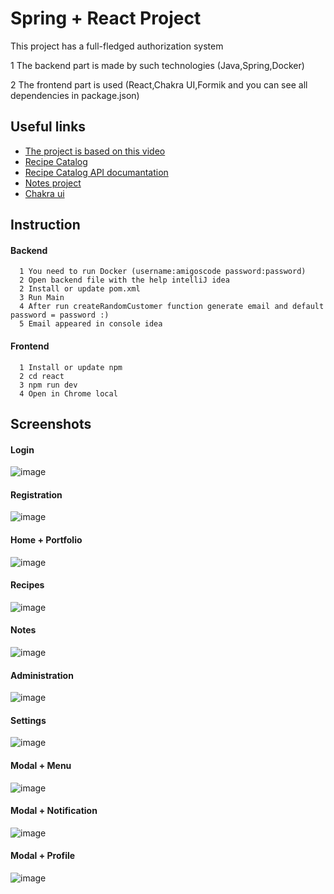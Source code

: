 
# Spring + React Project

This project has a full-fledged authorization system 

1 The backend part is made by such technologies (Java,Spring,Docker)

2 The frontend part is used (React,Chakra UI,Formik and you can see all dependencies in package.json)


## Useful links

 - [The project is based on this video](https://www.youtube.com/@amigoscode)
 - [Recipe Catalog](https://www.youtube.com/@AlbertDevshot)
 - [Recipe Catalog API documantation](https://www.themealdb.com/api.php)
 - [Notes project](https://github.com/Yerbo71/Todo_react)
 - [Chakra ui](https://chakra-ui.com)



## Instruction

#### Backend

```http
  1 You need to run Docker (username:amigoscode password:password)
  2 Open backend file with the help intelliJ idea
  2 Install or update pom.xml
  3 Run Main
  4 After run createRandomCustomer function generate email and default password = password :)
  5 Email appeared in console idea 
```



#### Frontend

```http
  1 Install or update npm
  2 cd react
  3 npm run dev
  4 Open in Chrome local 
```

## Screenshots
#### Login
![image](https://github.com/Yerbo71/Java_React_Project/assets/115892544/2b1b989d-c7cd-4cc2-92b2-e6350079eca5)
#### Registration
![image](https://github.com/Yerbo71/Java_React_Project/assets/115892544/2c7f9e5b-42f9-4e46-8a7a-41b2d27d0630)
#### Home + Portfolio
![image](https://github.com/Yerbo71/Java_React_Project/assets/115892544/1cb1c744-a70e-419a-912e-d2897698fc9c)
#### Recipes
![image](https://github.com/Yerbo71/Java_React_Project/assets/115892544/8d6b9192-96fd-4f48-9c0b-f47dc2602d7e)
#### Notes
![image](https://github.com/Yerbo71/Java_React_Project/assets/115892544/02c5d64c-10f8-4372-a137-f2a3d243ec52)
#### Administration
![image](https://github.com/Yerbo71/Java_React_Project/assets/115892544/94ea5cbd-f0ed-40ba-99b9-facd1d3f6796)
#### Settings
![image](https://github.com/Yerbo71/Java_React_Project/assets/115892544/56c3c6ba-5b99-4164-afa4-4da7c9bfce73)

#### Modal + Menu
![image](https://github.com/Yerbo71/Java_React_Project/assets/115892544/c0ef2340-596f-4ade-a3e8-7c9cf1606b07)
#### Modal + Notification
![image](https://github.com/Yerbo71/Java_React_Project/assets/115892544/13a2e8d3-0432-4c32-a0a3-67d25e4a547f)
#### Modal + Profile
![image](https://github.com/Yerbo71/Java_React_Project/assets/115892544/c207c651-5085-426e-af7c-4fea1e4045c3)
